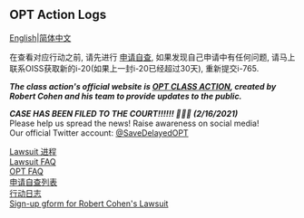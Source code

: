 ## OPT Action Logs
[English](https://ion2014.github.io/OPTActionLogs/index)|[简体中文](https://ion2014.github.io/OPTActionLogs/index_ch)

在查看对应行动之前, 请先进行 [申请自查](https://ion2014.github.io/OPTActionLogs/self_check_ch), 如果发现自己申请中有任何问题, 请马上联系OISS获取新的i-20(如果上一封i-20已经超过30天), 重新提交i-765.

***The class action's official website is [OPT CLASS ACTION](http://www.optclassaction.com/), created by Robert Cohen and his team to provide updates to the public.*** <br/>

***CASE HAS BEEN FILED TO THE COURT!!!!!! 🎉🎉🎉 (2/16/2021)*** <br/>
Please help us spread the news! Raise awareness on social media!<br/>
Our official Twitter account: [@SaveDelayedOPT](https://twitter.com/SaveDelayedOPT)<br/>

[Lawsuit 进程](https://ion2014.github.io/OPTActionLogs/lawsuit_ch)\
[Lawsuit FAQ](https://ion2014.github.io/OPTActionLogs/lawsuit_faq_ch)\
[OPT FAQ](https://ion2014.github.io/OPTActionLogs/opt_faq_ch)\
[申请自查列表](https://ion2014.github.io/OPTActionLogs/self_check_ch)\
[行动日志](https://ion2014.github.io/OPTActionLogs/action_logs_ch)\
[Sign-up gform for Robert Cohen's Lawsuit](https://forms.gle/4mSvmdacZNomUQUV7)
